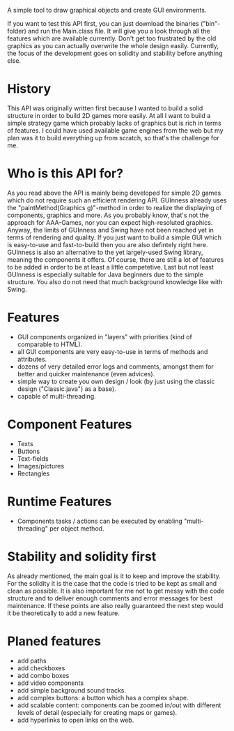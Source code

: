 A simple tool to draw graphical objects and create GUI environments.

If you want to test this API first, you can just download the binaries ("bin"-folder) and run the Main.class file.
It will give you a look through all the features which are available currently.
Don't get too frustrated by the old graphics as you can actually overwrite the whole design easily.
Currently, the focus of the development goes on solidity and stability before anything else.


# History
This API was originally written first because I wanted to build a solid structure in order
to build 2D games more easily.
At all I want to build a simple strategy game which probably lacks of graphics but is rich in terms of features.
I could have used available game engines from the web but my plan was it to build everything up from scratch,
so that's the challenge for me.


# Who is this API for?
As you read above the API is mainly being developed for simple 2D games which do not require such an efficient rendering API.
GUInness already uses the "paintMethod(Graphics g)"-method in order to realize the displaying of components, graphics and more.
As you probably know, that's not the approach for AAA-Games, nor you can expect high-resoluted graphics.
Anyway, the limits of GUInness and Swing have not been reached yet in terms of rendering and quality.
If you just want to build a simple GUI which is easy-to-use and fast-to-build then you are also defintely right here.
GUInness is also an alternative to the yet largely-used Swing library, meaning the components it offers.
Of course, there are still a lot of features to be added in order to be at least a little competetive.
Last but not least GUInness is especially suitable for Java beginners due to the simple structure.
You also do not need that much background knowledge like with Swing.


# Features
- GUI components organized in "layers" with priorities (kind of comparable to HTML).
- all GUI components are very easy-to-use in terms of methods and attributes.
- dozens of very detailed error logs and comments, amongst them for better and quicker maintenance (even advices).
- simple way to create you own design / look (by just using the classic design ("Classic.java") as a base).
- capable of multi-threading.


# Component Features
- Texts
- Buttons
- Text-fields
- Images/pictures
- Rectangles


# Runtime Features
- Components tasks / actions can be executed by enabling "multi-threading" per object method.


# Stability and solidity first
As already mentioned, the main goal is it to keep and improve the stability.
For the solidity it is the case that the code is tried to be kept as small and clean as possible.
It is also important for me not to get messy with the code structure and to deliver enough comments and error messages for best maintenance.
If these points are also really guaranteed the next step would it be theoretically to add a new feature.


# Planed features
- add paths
- add checkboxes
- add combo boxes
- add video components
- add simple background sound tracks.
- add complex buttons: a button which has a complex shape.
- add scalable content: components can be zoomed in/out with different levels of detail (especially for creating maps or games).
- add hyperlinks to open links on the web.
